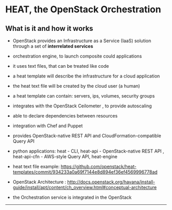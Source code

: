 # HEAT, the OpenStack Orchestration 

## What is it and how it works

 * OpenStack provides an Infrastructure as a Service (IaaS) solution through a set of **interrelated services**


 * orchestration engine, to launch composite could applications
 * it uses text files, that can be treated like code
 * a heat template will describe the infrastructure for a cloud application
 * the heat text file will be created by the cloud user (a human)
 * a heat template can contain: servers, ips, volumes, security groups
 * integrates with the OpenStack Ceilometer , to provide autoscaling
 * able to declare dependencies between resources 
 * integration with Chef and Puppet
 * provides OpenStack-native REST API and CloudFormation-compatible Query API
 * python applications: heat - CLI, heat-api - OpenStack-native REST API , heat-api-cfn - AWS-style Query API, heat-engine

 * heat text file example: https://github.com/openstack/heat-templates/commit/934233a0a69f7144e8d894ef36ef4569996778ad

 * OpenStack Architecture : http://docs.openstack.org/havana/install-guide/install/apt/content/ch_overview.html#conceptual-architecture


 * the Orchestration service is integrated in the OpenStack 

***
